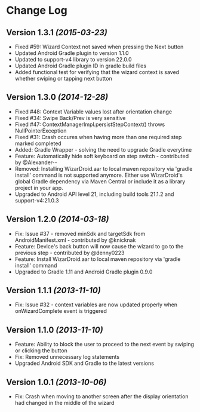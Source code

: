 Change Log
===============================================================================

Version 1.3.1 *(2015-03-23)*
----------------------------

* Fixed #59: Wizard Context not saved when pressing the Next button
* Updated Android Gradle plugin to version 1.1.0
* Updated to support-v4 library to version 22.0.0
* Updated Android Gradle plugin ID in gradle build files
* Added functional test for verifying that the wizard context is saved whether swiping or tapping next button

Version 1.3.0 *(2014-12-28)*
----------------------------

* Fixed #48: Context Variable values lost after orientation change
* Fixed #34: Swipe Back/Prev is very sensitive
* Fixed #47: ContextManagerImpl.persistStepContext() throws NullPointerException
* Fixed #31: Crash occures when having more than one required step marked completed
* Added: Gradle Wrapper - solving the need to upgrade Gradle everytime
* Feature: Automatically hide soft keyboard on step switch - contributed by @Alexander--
* Removed: Installing WizarDroid.aar to local maven repository via 'gradle install' command is not supported anymore. Either use WizarDroid's global Gradle dependency via Maven Central or include it as a library project in your app.
* Upgraded to Android API level 21, including build tools 21.1.2 and support-v4:21.0.3

Version 1.2.0 *(2014-03-18)*
----------------------------

* Fix: Issue #37 - removed minSdk and targetSdk from AndroidManifest.xml - contributed by @knicknak
* Feature: Device's back button will now cause the wizard to go to the previous step - contributed by @denny0223
* Feature: Install WizarDroid.aar to local maven repository via 'gradle install' command
* Upgraded to Gradle 1.11 and Android Gradle plugin 0.9.0

Version 1.1.1 *(2013-11-10)*
----------------------------

* Fix: Issue #32 - context variables are now updated properly when onWizardComplete event is triggered


Version 1.1.0 *(2013-11-10)*
----------------------------

* Feature: Ability to block the user to proceed to the next event by swiping or clicking the button
* Fix: Removed unnecessary log statements
* Upgraded Android SDK and Gradle to the latest versions

Version 1.0.1 *(2013-10-06)*
----------------------------

 * Fix: Crash when moving to another screen after the display orientation had changed in the middle of the wizard